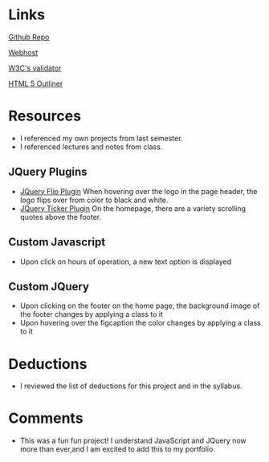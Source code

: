 # Links
[Github Repo](https://github.com/amywilson617/project_final3_wilson_amy)

[Webhost]()

[W3C's validator]()

[HTML 5 Outliner]()

# Resources
* I referenced my own projects from last semester.
* I referenced lectures and notes from class.

## JQuery Plugins
* [JQuery Flip Plugin](https://nnattawat.github.io/flip/) When hovering over the logo in the page header, the logo flips over from color to black and white.
* [JQuery Ticker Plugin](http://www.jqueryscript.net/animation/HTML-List-Based-Scroller-Ticker-Plugin-jQuery-simpleTicker.html) On the homepage, there are a variety scrolling quotes above the footer.

## Custom Javascript
* Upon click on hours of operation, a new text option is displayed

## Custom JQuery
* Upon clicking on the footer on the home page, the background image of the footer changes by applying a class to it
* Upon hovering over the figcaption the color changes by applying a class to it

# Deductions
* I reviewed the list of deductions for this project and in the syllabus.

# Comments
* This was a fun fun project! I understand JavaScript and JQuery now more than ever,and I am excited to add this to my portfolio.
